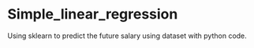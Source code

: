 # Simple_linear_regression
Using sklearn to predict the future salary using dataset with python code.
